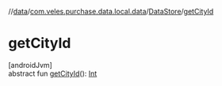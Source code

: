 //[data](../../../index.md)/[com.veles.purchase.data.local.data](../index.md)/[DataStore](index.md)/[getCityId](get-city-id.md)

# getCityId

[androidJvm]\
abstract fun [getCityId](get-city-id.md)(): [Int](https://kotlinlang.org/api/latest/jvm/stdlib/kotlin/-int/index.html)
